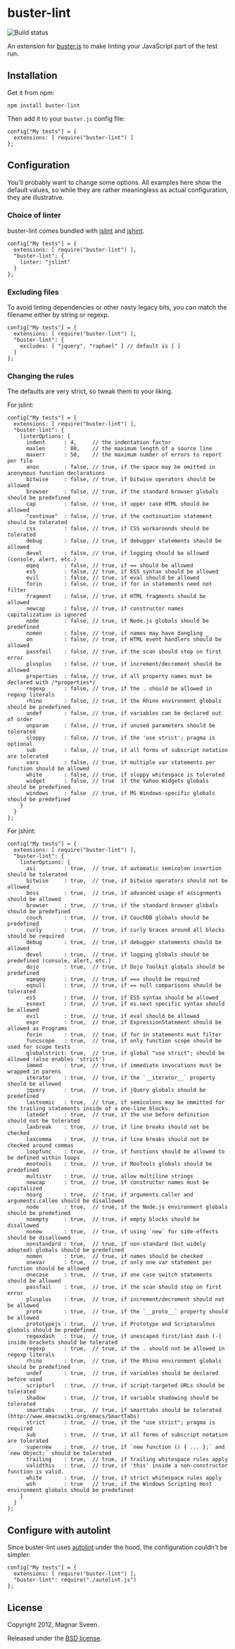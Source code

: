 # buster-lint

![Build status](https://secure.travis-ci.org/busterjs/buster-lint.png?branch=master)

An extension for [buster.js](http://busterjs.org) to make linting your
JavaScript part of the test run.

## Installation

Get it from npm:

    npm install buster-lint

Then add it to your `buster.js` config file:

    config["My tests"] = {
      extensions: [ require("buster-lint") ]
    };

## Configuration

You'll probably want to change some options. All examples here show the default
values, so while they are rather meaningless as actual configuration, they are
illustrative.

### Choice of linter

buster-lint comes bundled with [jslint](http://jslint.org) and
[jshint](www.jshint.com).

    config["My tests"] = {
      extensions: [ require("buster-lint") ],
      "buster-lint": {
        linter: "jslint"
      }
    };

### Excluding files

To avoid linting dependencies or other nasty legacy bits, you can match
the filename either by string or regexp.

    config["My tests"] = {
      extensions: [ require("buster-lint") ],
      "buster-lint": {
        excludes: [ "jquery", "raphael" ] // default is [ ]
      }
    };

### Changing the rules

The defaults are very strict, so tweak them to your liking.

For jslint:

    config["My tests"] = {
      extensions: [ require("buster-lint") ],
      "buster-lint": {
        linterOptions: {
          indent      : 4,     // the indentation factor
          maxlen      : 80,    // the maximum length of a source line
          maxerr      : 50,    // the maximum number of errors to report per file
          anon        : false, // true, if the space may be omitted in anonymous function declarations
          bitwise     : false, // true, if bitwise operators should be allowed
          browser     : false, // true, if the standard browser globals should be predefined
          cap         : false, // true, if upper case HTML should be allowed
          "continue"  : false, // true, if the continuation statement should be tolerated
          css         : false, // true, if CSS workarounds should be tolerated
          debug       : false, // true, if debugger statements should be allowed
          devel       : false, // true, if logging should be allowed (console, alert, etc.)
          eqeq        : false, // true, if == should be allowed
          es5         : false, // true, if ES5 syntax should be allowed
          evil        : false, // true, if eval should be allowed
          forin       : false, // true, if for in statements need not filter
          fragment    : false, // true, if HTML fragments should be allowed
          newcap      : false, // true, if constructor names capitalization is ignored
          node        : false, // true, if Node.js globals should be predefined
          nomen       : false, // true, if names may have dangling _
          on          : false, // true, if HTML event handlers should be allowed
          passfail    : false, // true, if the scan should stop on first error
          plusplus    : false, // true, if increment/decrement should be allowed
          properties  : false, // true, if all property names must be declared with /*properties*/
          regexp      : false, // true, if the . should be allowed in regexp literals
          rhino       : false, // true, if the Rhino environment globals should be predefined
          undef       : false, // true, if variables can be declared out of order
          unparam     : false, // true, if unused parameters should be tolerated
          sloppy      : false, // true, if the 'use strict'; pragma is optional
          sub         : false, // true, if all forms of subscript notation are tolerated
          vars        : false, // true, if multiple var statements per function should be allowed
          white       : false, // true, if sloppy whitespace is tolerated
          widget      : false, // true  if the Yahoo Widgets globals should be predefined
          windows     : false  // true, if MS Windows-specific globals should be predefined
        }
      }
    };

For jshint:

    config["My tests"] = {
      extensions: [ require("buster-lint") ],
      "buster-lint": {
        linterOptions: {
          asi         : true,  // true, if automatic semicolon insertion should be tolerated
          bitwise     : true,  // true, if bitwise operators should not be allowed
          boss        : true,  // true, if advanced usage of assignments should be allowed
          browser     : true,  // true, if the standard browser globals should be predefined
          couch       : true,  // true, if CouchDB globals should be predefined
          curly       : true,  // true, if curly braces around all blocks should be required
          debug       : true,  // true, if debugger statements should be allowed
          devel       : true,  // true, if logging globals should be predefined (console, alert, etc.)
          dojo        : true,  // true, if Dojo Toolkit globals should be predefined
          eqeqeq      : true,  // true, if === should be required
          eqnull      : true,  // true, if == null comparisons should be tolerated
          es5         : true,  // true, if ES5 syntax should be allowed
          esnext      : true,  // true, if es.next specific syntax should be allowed
          evil        : true,  // true, if eval should be allowed
          expr        : true,  // true, if ExpressionStatement should be allowed as Programs
          forin       : true,  // true, if for in statements must filter
          funcscope   : true,  // true, if only function scope should be used for scope tests
          globalstrict: true,  // true, if global "use strict"; should be allowed (also enables 'strict')
          immed       : true,  // true, if immediate invocations must be wrapped in parens
          iterator    : true,  // true, if the `__iterator__` property should be allowed
          jquery      : true,  // true, if jQuery globals should be predefined
          lastsemic   : true,  // true, if semicolons may be ommitted for the trailing statements inside of a one-line blocks.
          latedef     : true,  // true, if the use before definition should not be tolerated
          laxbreak    : true,  // true, if line breaks should not be checked
          laxcomma    : true,  // true, if line breaks should not be checked around commas
          loopfunc    : true,  // true, if functions should be allowed to be defined within loops
          mootools    : true,  // true, if MooTools globals should be predefined
          multistr    : true,  // true, allow multiline strings
          newcap      : true,  // true, if constructor names must be capitalized
          noarg       : true,  // true, if arguments.caller and arguments.callee should be disallowed
          node        : true,  // true, if the Node.js environment globals should be predefined
          noempty     : true,  // true, if empty blocks should be disallowed
          nonew       : true,  // true, if using `new` for side-effects should be disallowed
          nonstandard : true,  // true, if non-standard (but widely adopted) globals should be predefined
          nomen       : true,  // true, if names should be checked
          onevar      : true,  // true, if only one var statement per function should be allowed
          onecase     : true,  // true, if one case switch statements should be allowed
          passfail    : true,  // true, if the scan should stop on first error
          plusplus    : true,  // true, if increment/decrement should not be allowed
          proto       : true,  // true, if the `__proto__` property should be allowed
          prototypejs : true,  // true, if Prototype and Scriptaculous globals should be predefined
          regexdash   : true,  // true, if unescaped first/last dash (-) inside brackets should be tolerated
          regexp      : true,  // true, if the . should not be allowed in regexp literals
          rhino       : true,  // true, if the Rhino environment globals should be predefined
          undef       : true,  // true, if variables should be declared before used
          scripturl   : true,  // true, if script-targeted URLs should be tolerated
          shadow      : true,  // true, if variable shadowing should be tolerated
          smarttabs   : true,  // true, if smarttabs should be tolerated (http://www.emacswiki.org/emacs/SmartTabs)
          strict      : true,  // true, if the "use strict"; pragma is required
          sub         : true,  // true, if all forms of subscript notation are tolerated
          supernew    : true,  // true, if `new function () { ... };` and `new Object;` should be tolerated
          trailing    : true,  // true, if trailing whitespace rules apply
          validthis   : true,  // true, if 'this' inside a non-constructor function is valid.
          white       : true,  // true, if strict whitespace rules apply
          wsh         : true   // true, if the Windows Scripting Host environment globals should be predefined
        }
      }
    };

## Configure with autolint

Since buster-lint uses [autolint](https://github.com/magnars/autolint) under the
hood, the configuration couldn't be simpler:

    config["My tests"] = {
      extensions: [ require("buster-lint") ],
      "buster-lint": require("./autolint.js")
    };

## License

Copyright 2012, Magnar Sveen.

Released under the
[BSD license](http://www.opensource.org/licenses/bsd-license.php).
